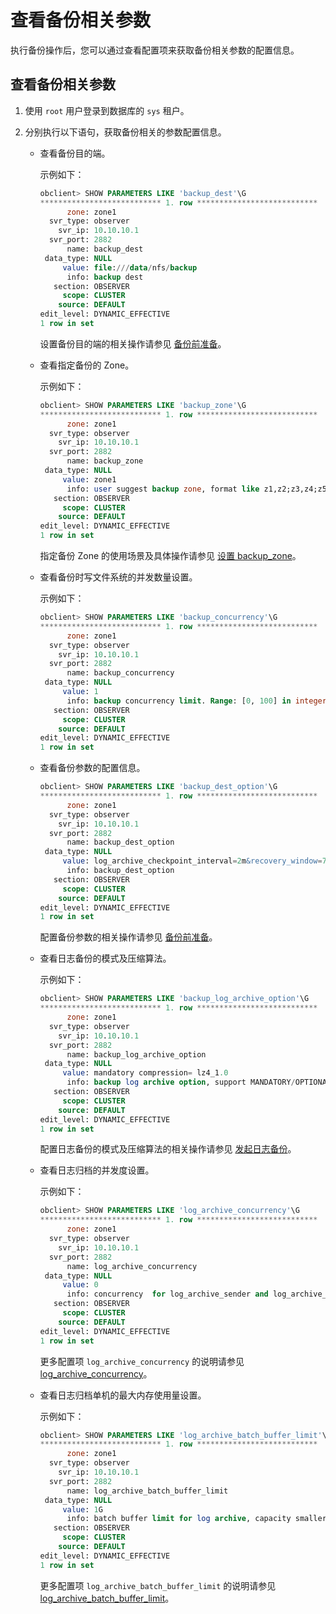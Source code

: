 查看备份相关参数
=============================

执行备份操作后，您可以通过查看配置项来获取备份相关参数的配置信息。

查看备份相关参数
-----------------------------

1. 使用 `root` 用户登录到数据库的 `sys` 租户。

2. 分别执行以下语句，获取备份相关的参数配置信息。

   * 查看备份目的端。

     示例如下：

     ```sql
     obclient> SHOW PARAMETERS LIKE 'backup_dest'\G
     *************************** 1. row ***************************
           zone: zone1
       svr_type: observer
         svr_ip: 10.10.10.1
       svr_port: 2882
           name: backup_dest
      data_type: NULL
          value: file:///data/nfs/backup
           info: backup dest
        section: OBSERVER
          scope: CLUSTER
         source: DEFAULT
     edit_level: DYNAMIC_EFFECTIVE
     1 row in set
     ```

     设置备份目的端的相关操作请参见 [备份前准备](../300.cluster-level-data-backup/100.preparations-before-backup.md)。

   * 查看指定备份的 Zone。

     示例如下：

     ```sql
     obclient> SHOW PARAMETERS LIKE 'backup_zone'\G
     *************************** 1. row ***************************
           zone: zone1
       svr_type: observer
         svr_ip: 10.10.10.1
       svr_port: 2882
           name: backup_zone
      data_type: NULL
          value: zone1
           info: user suggest backup zone, format like z1,z2;z3,z4;z5
        section: OBSERVER
          scope: CLUSTER
         source: DEFAULT
     edit_level: DYNAMIC_EFFECTIVE
     1 row in set
     ```

     指定备份 Zone 的使用场景及具体操作请参见 [设置 backup_zone](../500.routine-maintenance/300.set-backup_zone.md)。

   * 查看备份时写文件系统的并发数量设置。

     示例如下：

     ```sql
     obclient> SHOW PARAMETERS LIKE 'backup_concurrency'\G
     *************************** 1. row ***************************
           zone: zone1
       svr_type: observer
         svr_ip: 10.10.10.1
       svr_port: 2882
           name: backup_concurrency
      data_type: NULL
          value: 1
           info: backup concurrency limit. Range: [0, 100] in integer
        section: OBSERVER
          scope: CLUSTER
         source: DEFAULT
     edit_level: DYNAMIC_EFFECTIVE
     1 row in set
     ```

   * 查看备份参数的配置信息。

     ```sql
     obclient> SHOW PARAMETERS LIKE 'backup_dest_option'\G
     *************************** 1. row ***************************
           zone: zone1
       svr_type: observer
         svr_ip: 10.10.10.1
       svr_port: 2882
           name: backup_dest_option
      data_type: NULL
          value: log_archive_checkpoint_interval=2m&recovery_window=7d&auto_delete_obsolete_backup=true&log_archive_piece_switch_interval=1d
           info: backup_dest_option
        section: OBSERVER
          scope: CLUSTER
         source: DEFAULT
     edit_level: DYNAMIC_EFFECTIVE
     1 row in set
     ```

     配置备份参数的相关操作请参见 [备份前准备](../300.cluster-level-data-backup/100.preparations-before-backup.md)。

   * 查看日志备份的模式及压缩算法。

     示例如下：

     ```sql
     obclient> SHOW PARAMETERS LIKE 'backup_log_archive_option'\G
     *************************** 1. row ***************************
           zone: zone1
       svr_type: observer
         svr_ip: 10.10.10.1
       svr_port: 2882
           name: backup_log_archive_option
      data_type: NULL
          value: mandatory compression= lz4_1.0
           info: backup log archive option, support MANDATORY/OPTIONAL, COMPRESSION
        section: OBSERVER
          scope: CLUSTER
         source: DEFAULT
     edit_level: DYNAMIC_EFFECTIVE
     1 row in set
     ```

     配置日志备份的模式及压缩算法的相关操作请参见 [发起日志备份](../300.cluster-level-data-backup/200.initiate-log-backup.md)。

   * 查看日志归档的并发度设置。

     示例如下：

     ```sql
     obclient> SHOW PARAMETERS LIKE 'log_archive_concurrency'\G
     *************************** 1. row ***************************
           zone: zone1
       svr_type: observer
         svr_ip: 10.10.10.1
       svr_port: 2882
           name: log_archive_concurrency
      data_type: NULL
          value: 0
           info: concurrency  for log_archive_sender and log_archive_spiterRange: [0, ] in integer
        section: OBSERVER
          scope: CLUSTER
         source: DEFAULT
     edit_level: DYNAMIC_EFFECTIVE
     1 row in set
     ```

     更多配置项 `log_archive_concurrency` 的说明请参见 [log_archive_concurrency](../../../1200.reference-guide/300.system-configuration-items/11300.log_archive_concurrency.md)。

   * 查看日志归档单机的最大内存使用量设置。

     示例如下：

     ```sql
     obclient> SHOW PARAMETERS LIKE 'log_archive_batch_buffer_limit'\G
     *************************** 1. row ***************************
           zone: zone1
       svr_type: observer
         svr_ip: 10.10.10.1
       svr_port: 2882
           name: log_archive_batch_buffer_limit
      data_type: NULL
          value: 1G
           info: batch buffer limit for log archive, capacity smaller than 1G only for mini mode, Range: [4M, max)
        section: OBSERVER
          scope: CLUSTER
         source: DEFAULT
     edit_level: DYNAMIC_EFFECTIVE
     1 row in set
     ```

     更多配置项 `log_archive_batch_buffer_limit` 的说明请参见 [log_archive_batch_buffer_limit](../../../1200.reference-guide/300.system-configuration-items/23000.log_archive_batch_buffer_limit.md)。
